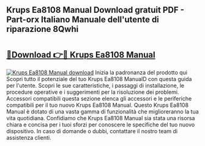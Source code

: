 ## Krups Ea8108 Manual Download gratuit PDF - Part-orx Italiano Manuale dell'utente di riparazione 8Qwhi

# <h2><a href="http://dfgh8f4.blite.top/?on=Krups+Ea8108+Manual">🔗Download 👉🔴 Krups Ea8108 Manual</a></h2>

[![Krups Ea8108 Manual download](https://i.imgur.com/lujVjoI.png)](http://dfgh8f4.blite.top/?on=Krups+Ea8108+Manual)
Inizia la padronanza del prodotto qui Scopri tutto il potenziale del tuo Krups Ea8108 ManualD con questa guida per l'utente. Scopri le sue caratteristiche, i passaggi di installazione, le procedure operative e i suggerimenti per la risoluzione dei problemi. Accessori compatibili questa sezione elenca gli accessori e le periferiche compatibili per il tuo nuovo Krups Ea8108 Manual. Questo Krups Ea8108 Manual è dotato di una vasta gamma di funzionalità che miglioreranno la tua vita quotidiana. Confidiamo che Krups Ea8108 Manual sia stata una risorsa chiara e concisa per i tuoi sforzi per conoscere le specifiche del tuo nuovo dispositivo. In caso di domande o dubbi, contattare il nostro team di assistenza clienti.
